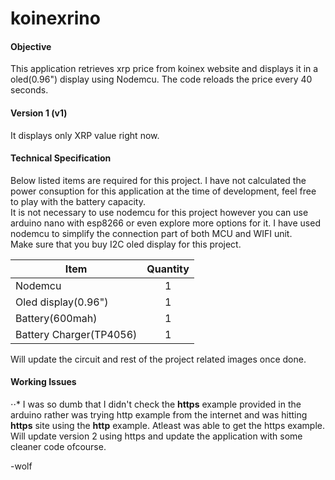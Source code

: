 # koinexrino

#### Objective

This application retrieves xrp price from koinex website and displays it in a oled(0.96") display using Nodemcu. The code reloads the price every 40 seconds.   

#### Version 1 (v1)
It displays only XRP value right now. 

#### Technical Specification 
Below listed items are required for this project. I have not calculated the power consuption for this application at the time of development, feel free to play with the battery capacity. </br>
It is not necessary to use nodemcu for this project however you can use arduino nano with esp8266 or even explore more options for it. I have used nodemcu to simplify the connection part of both MCU and WIFI unit.</br>
Make sure that you buy I2C oled display for this project.
     

| Item                    | Quantity      |
| ----------------------- |:-------------:|
| Nodemcu                 | 1             |
| Oled display(0.96")     | 1             |
| Battery(600mah)         | 1             |
| Battery Charger(TP4056) | 1             |

Will update the circuit and rest of the project related images once done.


#### Working Issues
⋅⋅* I was so dumb that I didn't check the **https** example provided in the arduino rather was trying http example from the internet and was hitting **https** site using the **http** example. Atleast was able to get the https example. Will update version 2 using https and update the application with some cleaner code ofcourse.

-wolf
